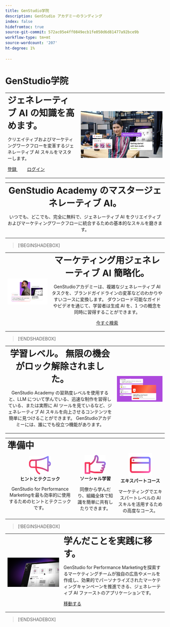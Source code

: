```yaml
---
title: GenStudio学院
description: GenStudio アカデミーのランディング
index: false
hidefromtoc: true
source-git-commit: 572ac05e4ff0849ecb1fe050d6d81477a92bce9b
workflow-type: tm+mt
source-wordcount: '207'
ht-degree: 1%

---
```


# GenStudio学院

<table>
 <tr style= "border: 0;">
  <td> <strong style= "font-size: 2em"> ジェネレーティブ AI の知識を高めます。 </strong><p>クリエイティブおよびマーケティングワークフローを変革するジェネレーティブ AI スキルをマスターします。 <p><a href="https://learningmanager.adobe.com/accountiplogin?ipId=16970&amp;accesskey=c4988oojirhb5" rel="noreferrer" target="_blank" class="spectrum-Button spectrum-Button--fill spectrum-Button--accent spectrum-Button--sizeM"><span class="spectrum-Button-label has-no-wrap"> 登録 </span></a>          <a href="https://genstudioacademy.adobelearningmanager.com/" rel="noreferrer" target="_blank" class="spectrum-Button spectrum-Button--fill spectrum-Button--accent spectrum-Button--sizeM"><span class="spectrum-Button-label has-no-wrap"> ログイン </span></a></td>
  <td><img src="./assets/elevate-your-generative-ai-knowledge.png"></td>
 </tr>
</table>

<table>
 <tr style= "border: 0;">
  <td align="center">
    <strong style= "font-size: 2em">GenStudio Academy のマスタージェネレーティブ AI。</strong><p>いつでも、どこでも、完全に無料で、ジェネレーティブ AI をクリエイティブおよびマーケティングワークフローに統合するための基本的なスキルを磨きます。
  </td>
 </tr>
</table>

>[!BEGINSHADEBOX]

<table>
 <tr style= "border: 0;">
  <td><img src="./assets/generative-ai-for-marketing-simplified.png"></td>
  <td align="center"> <strong style= "font-size: 2em"> マーケティング用ジェネレーティブ AI 簡略化。</strong><p> GenStudioアカデミーは、複雑なジェネレーティブ AI タスクを、ブランドガイドラインの変革などのわかりやすいコースに変換します。 ダウンロード可能なガイドやビデオを通じて、学習者は生成 AI を、1 つの概念を同時に習得することができます。<p><a href="https://learningmanager.adobe.com/accountiplogin?ipId=16970&amp;accesskey=c4988oojirhb5" rel="noreferrer" target="_blank" class="spectrum-Button spectrum-Button--fill spectrum-Button--accent spectrum-Button--sizeM"><span class="spectrum-Button-label has-no-wrap">今すぐ検索</span></a></td>
 </tr>
</table>

>[!ENDSHADEBOX]

<table>
 <tr style= "border: 0;">
  <td align="center"> <strong style= "font-size: 2em"> 学習レベル。 無限の機会がロック解除されました。</strong><p>GenStudio Academy の習熟度レベルを使用すると、LLM について学んでいる、迅速な制作を習得している、または実際に AI ツールを見ているなど、ジェネレーティブ AI スキルを向上させるコンテンツを簡単に見つけることができます。 GenStudioアカデミーには、誰にでも役立つ機能があります。</td>
  <td><img src="./assets/levels-of-learning.png"></td>
 </tr>
</table>


<table>
 <tr style= "border: 0;colspan: 3;">
  <td colspan="3"> <strong style= "font-size: 2em;"> 準備中 </strong></td>
 </tr> 
 <tr style= "border: 0;colspan: 3;"> 
   <td align="Center">
      <img src="./assets/tips-and-tricks.png">
      <div>
      <strong> ヒントとテクニック </strong>
      </div>
      <p>
      GenStudio for Performance Marketingを最も効率的に使用するためのヒントとテクニックです。
      </p>
   </td>
   <td align="Center">
      <img src="./assets/social-learning.png">
      <div>
      <strong> ソーシャル学習 </strong>
      </div>
      <p>
      同僚から学んだり、組織全体で知識を簡単に共有したりできます。
      </p>
   </td>
   <td align="Center">
      <img src="./assets/expert-courses.png">
      <div>
      <strong> エキスパートコース </strong>
      </div>
      <p>
      マーケティングでエキスパートレベルの AI スキルを活用するための高度なコース。
      </p>
   </td>
 </tr>
</table>

>[!BEGINSHADEBOX]

<table>
    <tr></tr>
 <tr style= "border: 0;">
 <td><img src="./assets/put-your-learnings-into-practice.png"></td>
  <td> <strong style= "font-size: 2em"> 学んだことを実践に移す。</strong><p>GenStudio for Performance Marketingを探索するマーケティングチームが独自の広告やメールを作成し、効果的でパーソナライズされたマーケティングキャンペーンを推進できる、ジェネレーティブ AI ファーストのアプリケーションです。<p><a href="https://business.adobe.com/products/genstudio-for-performance-marketing.html" rel="noreferrer" target="_blank" class="spectrum-Button spectrum-Button--fill spectrum-Button--accent spectrum-Button--sizeM"><span class="spectrum-Button-label has-no-wrap">移動する</span></a></td>
 </tr>
    <tr></tr>
</table>

>[!ENDSHADEBOX]